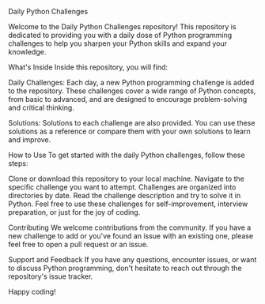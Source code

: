 Daily Python Challenges

Welcome to the Daily Python Challenges repository! This repository is dedicated to providing you with a daily dose of Python programming challenges to help you sharpen your Python skills and expand your knowledge.

What's Inside
Inside this repository, you will find:

Daily Challenges: Each day, a new Python programming challenge is added to the repository. These challenges cover a wide range of Python concepts, from basic to advanced, and are designed to encourage problem-solving and critical thinking.

Solutions: Solutions to each challenge are also provided. You can use these solutions as a reference or compare them with your own solutions to learn and improve.

How to Use
To get started with the daily Python challenges, follow these steps:

Clone or download this repository to your local machine.
Navigate to the specific challenge you want to attempt. Challenges are organized into directories by date.
Read the challenge description and try to solve it in Python.
Feel free to use these challenges for self-improvement, interview preparation, or just for the joy of coding.

Contributing
We welcome contributions from the community. If you have a new challenge to add or you've found an issue with an existing one, please feel free to open a pull request or an issue.

Support and Feedback
If you have any questions, encounter issues, or want to discuss Python programming, don't hesitate to reach out through the repository's issue tracker.

Happy coding!

